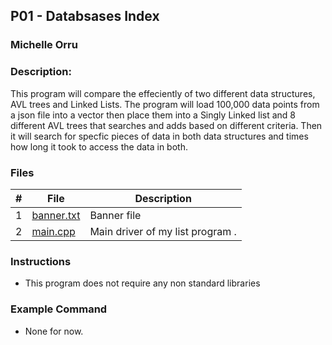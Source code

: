## P01 - Databsases Index
### Michelle Orru
### Description: 

This program will compare the effeciently of two different data structures, AVL trees and Linked Lists. The program will load 100,000 data points from a json file into a vector then place them into a Singly Linked list and 8 different AVL trees that searches and adds based on different criteria. Then it will search for specfic pieces of data in both data structures and times how long it took to access the data in both. 

### Files

|   #   | File     | Description                      |
| :---: | -------- | -------------------------------- |
|   1   | [banner.txt](https://github.com/michelle083/3013_Algorithms_Michelle/blob/main/Assignments/P01/banner.txt) | Banner file  |
|   2   | [main.cpp](https://github.com/michelle083/3013_Algorithms_Michelle/blob/main/Assignments/P01/main.cpp) | Main driver of my list program . |


### Instructions

- This program does not require any non standard libraries

### Example Command

- None for now. 

